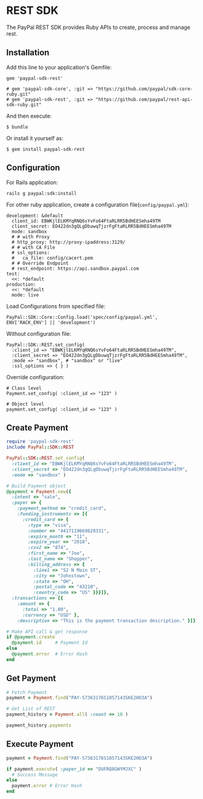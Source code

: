 # REST SDK

The PayPal REST SDK provides Ruby APIs to create, process and manage rest.

## Installation

Add this line to your application's Gemfile:

    gem 'paypal-sdk-rest'

    # gem 'paypal-sdk-core', :git => "https://github.com/paypal/sdk-core-ruby.git"
    # gem 'paypal-sdk-rest', :git => "https://github.com/paypal/rest-api-sdk-ruby.git"

And then execute:

    $ bundle

Or install it yourself as:

    $ gem install paypal-sdk-rest

## Configuration

For Rails application:

    rails g paypal:sdk:install

For other ruby application, create a configuration file(`config/paypal.yml`):

    development: &default
      client_id: EBWKjlELKMYqRNQ6sYvFo64FtaRLRR5BdHEESmha49TM
      client_secret: EO422dn3gQLgDbuwqTjzrFgFtaRLRR5BdHEESmha49TM
      mode: sandbox
      # # with Proxy
      # http_proxy: http://proxy-ipaddress:3129/
      # # with CA File
      # ssl_options:
      #   ca_file: config/cacert.pem
      # # Override Endpoint
      # rest_endpoint: https://api.sandbox.paypal.com
    test:
      <<: *default
    production:
      <<: *default
      mode: live


Load Configurations from specified file:

    PayPal::SDK::Core::Config.load('spec/config/paypal.yml',  ENV['RACK_ENV'] || 'development')

Without configuration file:

    PayPal::SDK::REST.set_config(
      :client_id => "EBWKjlELKMYqRNQ6sYvFo64FtaRLRR5BdHEESmha49TM",
      :client_secret => "EO422dn3gQLgDbuwqTjzrFgFtaRLRR5BdHEESmha49TM",
      :mode => "sandbox", # "sandbox" or "live"
      :ssl_options => { } )

Override configuration:

    # Class level
    Payment.set_config( :client_id => "123" )

    # Object level
    payment.set_config( :client_id => "123" )


## Create Payment

```ruby
require 'paypal-sdk-rest'
include PayPal::SDK::REST

PayPal::SDK::REST.set_config(
  :client_id => "EBWKjlELKMYqRNQ6sYvFo64FtaRLRR5BdHEESmha49TM",
  :client_secret => "EO422dn3gQLgDbuwqTjzrFgFtaRLRR5BdHEESmha49TM",
  :mode => "sandbox" )

# Build Payment object
@payment = Payment.new({
  :intent => "sale",
  :payer => {
    :payment_method => "credit_card",
    :funding_instruments => [{
      :credit_card => {
        :type => "visa",
        :number => "4417119669820331",
        :expire_month => "11",
        :expire_year => "2018",
        :cvv2 => "874",
        :first_name => "Joe",
        :last_name => "Shopper",
        :billing_address => {
          :line1 => "52 N Main ST",
          :city => "Johnstown",
          :state => "OH",
          :postal_code => "43210",
          :country_code => "US" }}}]},
  :transactions => [{
    :amount => {
      :total => "1.00",
      :currency => "USD" },
    :description => "This is the payment transaction description." }]})

# Make API call & get response
if @payment.create
  @payment.id     # Payment Id
else
  @payment.error  # Error Hash
end
```

## Get Payment

```ruby
# Fetch Payment
payment = Payment.find("PAY-57363176S1057143SKE2HO3A")

# Get List of REST
payment_history = Payment.all( :count => 10 )

payment_history.payments
```

## Execute Payment

```ruby
payment = Payment.find("PAY-57363176S1057143SKE2HO3A")

if payment.execute( :payer_id => "DUFRQ8GWYMJXC" )
  # Success Message
else
  payment.error # Error Hash
end
```
